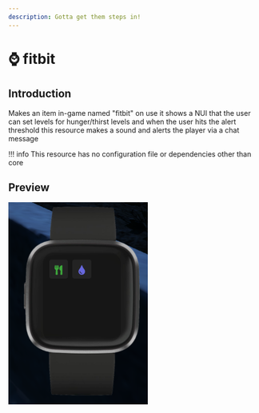 ```yaml
---
description: Gotta get them steps in!
---
```


# ⌚ fitbit

## Introduction

Makes an item in-game named "fitbit" on use it shows a NUI that the user can set levels for hunger/thirst levels and when the user hits the alert threshold this resource makes a sound and alerts the player via a chat message

!!! info
    This resource has no configuration file or dependencies other than core


## Preview

![](../../images/fitbit.png)
